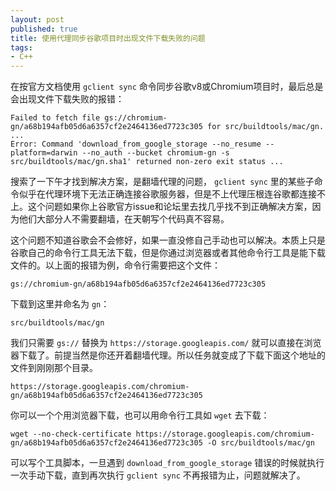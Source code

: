 ```yaml
---
layout: post
published: true
title: 使用代理同步谷歌项目时出现文件下载失败的问题
tags:
- C++
---
```

在按官方文档使用 `gclient sync` 命令同步谷歌v8或Chromium项目时，最后总是会出现文件下载失败的报错：

```
Failed to fetch file gs://chromium-gn/a68b194afb05d6a6357cf2e2464136ed7723c305 for src/buildtools/mac/gn.
...
Error: Command 'download_from_google_storage --no_resume --platform=darwin --no_auth --bucket chromium-gn -s src/buildtools/mac/gn.sha1' returned non-zero exit status ...
```
搜索了一下午才找到解决方案，是翻墙代理的问题， `gclient sync` 里的某些子命令似乎在代理环境下无法正确连接谷歌服务器，但是不上代理压根连谷歌都连接不上。这个问题如果你上谷歌官方issue和论坛里去找几乎找不到正确解决方案，因为他们大部分人不需要翻墙，在天朝写个代码真不容易。

这个问题不知道谷歌会不会修好，如果一直没修自己手动也可以解决。本质上只是谷歌自己的命令行工具无法下载，但是你通过浏览器或者其他命令行工具是能下载文件的。以上面的报错为例，命令行需要把这个文件：

```
gs://chromium-gn/a68b194afb05d6a6357cf2e2464136ed7723c305
``` 
下载到这里并命名为 `gn`：

```
src/buildtools/mac/gn
```
我们只需要 `gs://` 替换为 `https://storage.googleapis.com/` 就可以直接在浏览器下载了。前提当然是你还开着翻墙代理。所以任务就变成了下载下面这个地址的文件到刚刚那个目录。

```
https://storage.googleapis.com/chromium-gn/a68b194afb05d6a6357cf2e2464136ed7723c305
```
你可以一个个用浏览器下载，也可以用命令行工具如 `wget` 去下载：

```
wget --no-check-certificate https://storage.googleapis.com/chromium-gn/a68b194afb05d6a6357cf2e2464136ed7723c305 -O src/buildtools/mac/gn
```
可以写个工具脚本，一旦遇到 `download_from_google_storage` 错误的时候就执行一次手动下载，直到再次执行 `gclient sync` 不再报错为止，问题就解决了。
